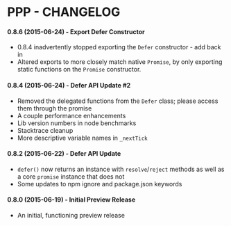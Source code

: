 # PPP - CHANGELOG

#### 0.8.6 (2015-06-24) - Export Defer Constructor

- 0.8.4 inadvertently stopped exporting the `Defer` constructor - add back in
- Altered exports to more closely match native `Promise`, by only exporting static functions on the `Promise` constructor.

#### 0.8.4 (2015-06-24) - Defer API Update #2

- Removed the delegated functions from the `Defer` class; please access them through the promise
- A couple performance enhancements
- Lib version numbers in node benchmarks
- Stacktrace cleanup
- More descriptive variable names in `_nextTick`

#### 0.8.2 (2015-06-22) - Defer API Update

- `defer()` now returns an instance with `resolve`/`reject` methods as well as a core `promise` instance that does not
- Some updates to npm ignore and package.json keywords

#### 0.8.0 (2015-06-19) - Initial Preview Release

- An initial, functioning preview release


